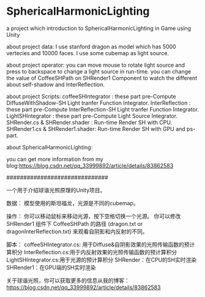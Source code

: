 # SphericalHarmonicLighting
a project which introduction to SphericalHarmonicLighting in Game using Unity

about project data:
I use stanford dragon as model which has 5000 vertecies and 10000 faces.
I use some cubemap as light source.

about project operator:
you can move mouse to rotate light source and press to backspace to change a light source in run-time.
you can change the value of CoffeeSHPath on SHRender1 Component to watch the different about self-shadow and InterReflection.

about project Scripts:
coffeeSHIntegrator : these part pre-Compute DiffuseWithShadow-SH  Light tranfer Function Integrator.
InterReflection : these part pre-Compute InterReflection-SH Light tranfer Function Integrator.
LightSHIntegrator : these part pre-Compute Light Source Integrator.
SHRender.cs & SHRender.shader : Run-time Render SH with CPU.
SHRender1.cs & SHRender1.shader: Run-time Render SH with GPU and ps-part.

about SphericalHarmonicLighting:

you can get more information from my blog:https://blog.csdn.net/qq_33999892/article/details/83862583

##############################

一个用于介绍球谐光照原理的Unity项目。

数据：
模型使用的斯坦福龙，光源是不同的cubemap。

操作：
你可以移动鼠标来移动光源，按下空格切换一个光源。
你可以修改SHRender1 组件下 CoffeeSHPath 的路径 (dragon.txt or dragonInterReflection.txt) 来观看自阴影和内反射的不同。

脚本：
coffeeSHIntegrator.cs: 用于Diffuse&自阴影效果的光照传输函数的预计算积分
InterReflection.cs:用于内反射效果的光照传输函数的预计算积分
LightSHIntegrator.cs:用于光源的预计算积分
SHRender：在CPU的SH实时渲染
SHRender1：在GPU端的SH实时渲染

关于球谐光照，你可以获取更多的信息从我的博客：https://blog.csdn.net/qq_33999892/article/details/83862583
